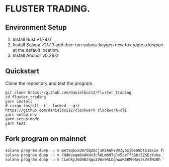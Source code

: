 # FLUSTER TRADING.

## Environment Setup

1. Install Rust v1.78.0
2. Install Solana v1.17.0 and then run solana-keygen new to create a keypair at the default location.
3. Install Anchor v0.29.0

## Quickstart

Clone the repository and test the program.

```shell
git clone https://github.com/danielbui12/fluster_trading
cd fluster_trading
yarn install
# cargo install -f --locked --git https://github.com/danielbui12/clockwork clockwork-cli
yarn setup:env
yarn setup:node
yarn test
```

## Fork program on mainnet

```sh
solana program dump -u m metaqbxxUerdq28cj1RbAWkYQm3ybzjb6a8bt518x1s forked-programs/metadata.so
solana program dump -u m F8dKseqmBoAkHx3c58Lmb9TgJv5qeTf3BbtZZSEzYvUa forked-programs/clockwork_network.so
solana program dump -u m CLoCKyJ6DXBJqqu2VWx9RLbgnwwR6BMHHuyasVmfMzBh forked-programs/clockwork_thread_v2.so
```

